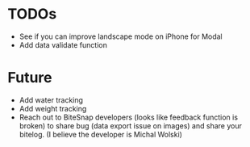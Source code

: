 # TODOs
* See if you can improve landscape mode on iPhone for Modal
* Add data validate function

# Future
* Add water tracking
* Add weight tracking
* Reach out to BiteSnap developers (looks like feedback function is broken) to share bug (data export issue on images) and share your bitelog. (I believe the developer is Michal Wolski)
